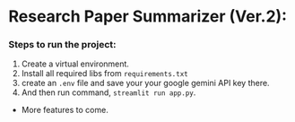 # Research Paper Summarizer (Ver.2):
### Steps to run the project:
1. Create a virtual environment.
2. Install all required libs from `requirements.txt`
3. create an `.env` file and save your your google gemini API key there.
4. And then run command, `streamlit run app.py`.
* More features to come.
